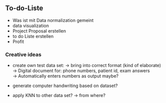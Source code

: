 ## To-do-Liste

- Was ist mit Data normalization gemeint
- data visualization
- Project Proposal erstellen  
- to do Liste erstellen
- Profit

### Creative ideas
- create own test data set:
  -> bring into correct format (kind of elaborate)  
  -> Digital document for: phone numbers, patient id, exam answers  
  -> Automatically enters numbers as output maybe?
  
- generate computer handwriting based on dataset?
- apply KNN to other data set? -> from where?